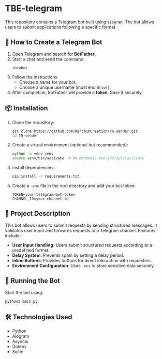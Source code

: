 # TBE-telegram

This repository contains a Telegram bot built using `aiogram`. The bot allows users to submit applications following a specific format.

## 📌 How to Create a Telegram Bot

1. Open Telegram and search for **BotFather**.
2. Start a chat and send the command:
   ```
   /newbot
   ```
3. Follow the instructions:
   - Choose a name for your bot.
   - Choose a unique username (must end in `bot`).
4. After completion, BotFather will provide a **token**. Save it securely.

## 📦 Installation

1. Clone the repository:
   ```sh
   git clone https://github.com/RarchikCreation/TG-sender.git
   cd TG-sender
   ```

2. Create a virtual environment (optional but recommended):
   ```sh
   python -m venv venv
   source venv/bin/activate  # On Windows: venv\Scripts\activate
   ```

3. Install dependencies:
   ```sh
   pip install -r requirements.txt
   ```

4. Create a `.env` file in the root directory and add your bot token:
   ```
   TOKEN=your-telegram-bot-token
   CHANNEL_ID=your-channel-id
   ```

## 📝 Project Description

This bot allows users to submit requests by sending structured messages. It validates user input and forwards requests to a Telegram channel. Features include:

- **User Input Handling**: Users submit structured requests according to a predefined format.
- **Delay System**: Prevents spam by setting a delay period.
- **Inline Buttons**: Provides buttons for direct interaction with requesters.
- **Environment Configuration**: Uses `.env` to store sensitive data securely.

## 🚀 Running the Bot

Start the bot using:
```sh
python3 main.py
```

## 🛠 Technologies Used
- Python
- Aiogram
- Asyncio
- Dotenv
- Sqlite
